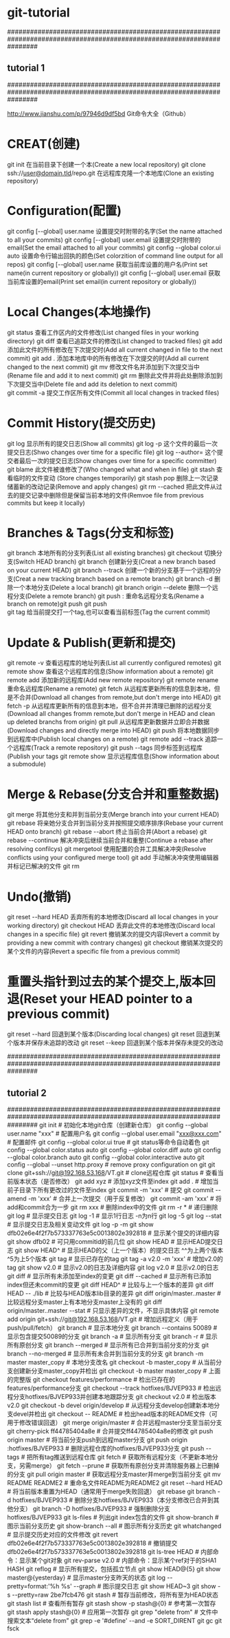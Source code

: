 # git-tutorial
########################################################################################################################
##						 tutorial 1  							      ##
########################################################################################################################

http://www.jianshu.com/p/97946d9df5bd 
Git命令大全（Github）

CREAT(创建)
===========

git init                                      在当前目录下创建一个本(Create a new local repository)
git clone  ssh://user@domain.tld/repo.git     在远程库克隆一个本地库(Clone an existing repository)


Configuration(配置)
===================

git config [--global] user.name       	设置提交时附带的名字(Set the name attached to all your commits)
git config [--global] user.email        设置提交时附带的email(Set the email attached to all your commits)
git config --global color.ui auto       设置命令行输出回执的颜色(Set colorzition of  command line output for all repos)
git config [--global] user.name         获取当前库设置的用户名(Print set name(in current repository or globally))
git config [--global] user.email        获取当前库设置的email(Print set email(in current repository or  globally))


Local Changes(本地操作)
=======================

git status    	查看工作区内的文件修改(List changed files in your working directory)
git diff       	查看已追踪文件的修改(List changed to tracked files)
git add       	添加此文件的所有修改在下次提交时(Add all current changed in file to the next commit)
git add .     	添加本地库中的所有修改在下次提交的时(Add all current changed to the next commit)
git mv          修改文件名并添加到下次提交当中(Rename file and add it to next commit)
git rm          删除此文件并将此处删除添加到下次提交当中(Delete file and add its deletion to next commit)    
git commit -a   提交工作区所有文件(Commit all local changes in tracked files)


Commit History(提交历史)
========================

git log                                 显示所有的提交日志(Show all commits)
git log -p                              这个文件的最后一次提交日志(Shwo changes over time for a specific file)
git log --author=<committer name>  	这个提交者最后一次的提交日志(Show changes over time for a specific committer)
git blame <file>                        此文件被谁修改了(Who changed what and when in file)
git stash                               查看临时的文件变动 (Store changes temporarily)
git stash pop                           删除上一次记录储蓄新的改动记录(Remove and apply changes)
git rm --cached <file>                  把此文件从过去的提交记录中删除但是保留当前本地的文件(Remvoe file from previous commits but keep it locally)


Branches & Tags(分支和标签)
===========================

git branch                              	本地所有的分支列表(List all existing branches)
git checkout <branch>            		切换分支(Switch HEAD branch)
git branch <new branch>        			创建新分支(Creat a new branch based on your current HEAD)
git branch --track <new-branch><remote-branch>  创建一个新的分支基于一个远程的分支(Creat a new  tracking branch based on a remote branch)
git branch -d <branch>                          删除一个本地分支(Delete a local branch)
git branch origin --delete <branch>       	删除一个远程分支(Delete a remote branch)
git push <remote> : <old name>     		重命名远程分支名(Rename a branch on remote)git push
git push <remote> <new name>           
git tag <tag-name>       			给当前提交打一个tag,也可以查看当前标签(Tag the current commit)


Update & Publish(更新和提交)
============================

git remote -v                         		查看远程库的地址列表(List all currently configured remotes)
git remote show <remote>       			查看这个远程库的信息(Show information about a remote)
git remote add <remote> <url> 			添加新的远程库(Add new remote repository)
git remote rename <old-name> <new-name>    	重命名远程库(Rename a remote)
git fetch <remote>       			从远程库更新所有的信息到本地，但是不合并(Download all changes from remote,but don't merge into HEAD)
git fetch -p <remote>     			从远程库更新所有的信息到本地，但不合并并清理已删除的远程分支(Download all changes fromm remote,but don't merge in HEAD and clean up deleted branchs from origin)
git pull <remote><branch>   			从远程库更新数据并立即合并数据(Download changes and directly merge into HEAD)
git push <remote><branch>   			将本地数据同步到远程库中(Publish local changes on a remote)
git remote add --track <remote-branch><remote><url>  	追踪一个远程库(Track a remote repository)
git push --tags                         		同步标签到远程库(Publish your tags
git remote show <remote>      				显示远程库信息(Show information about a submodule)


Merge & Rebase(分支合并和重整数据)
=================================

git merge <branch>       	将其他分支和并到当前分支(Merge branch into your current HEAD)
git rebase <branch>          	将亲她分支合并到当前分支并按照提交顺序排序(Rebase your current HEAD onto branch)
git rebase --abort             	终止当前合并(Abort a rebase)
git rebase --continue       	解决冲突后继续当前合并和重整(Continue a rebase after resolving confilcys)
git mergetool                   使用配置的合并工具解决冲突(Resolve conflicts using your configured merge tool)
git add <resolved-file>     	手动解决冲突使用编辑器并标记已解决的文件
git rm <resolved-file>


Undo(撤销)
==========

git reset --hard HEAD            丢弃所有的本地修改(Discard all local changes in your working directory)
git checkout HEAD <file>         丢弃此文件的本地修改(Discard local changes in a specific file)
git revert  <commit>             撤销某次的提交内容(Revert a commit by providing a new commit with contrary changes)
git checkout <commit><file>    	 撤销某次提交的某个文件的内容(Revert a specific file from a previous commit)


重置头指针到过去的某个提交上,版本回退(Reset your HEAD pointer to a previous commit)
=================================================================================

git reset --hard  <commit>     		回退到某个版本(Discarding local changes)
git reset <commit>                   	回退到某个版本并保存未追踪的改动
git reset --keep <commit>       	回退到某个版本并保存未提交的改动



########################################################################################################################
##						 tutorial 2 							      ##
########################################################################################################################
git init                                                  # 初始化本地git仓库（创建新仓库）
git config --global user.name "xxx"                       # 配置用户名
git config --global user.email "xxx@xxx.com"              # 配置邮件
git config --global color.ui true                         # git status等命令自动着色
git config --global color.status auto
git config --global color.diff auto
git config --global color.branch auto
git config --global color.interactive auto
git config --global --unset http.proxy                    # remove  proxy configuration on git
git clone git+ssh://git@192.168.53.168/VT.git             # clone远程仓库
git status                                                # 查看当前版本状态（是否修改）
git add xyz                                               # 添加xyz文件至index
git add .                                                 # 增加当前子目录下所有更改过的文件至index
git commit -m 'xxx'                                       # 提交
git commit --amend -m 'xxx'                               # 合并上一次提交（用于反复修改）
git commit -am 'xxx'                                      # 将add和commit合为一步
git rm xxx                                                # 删除index中的文件
git rm -r *                                               # 递归删除
git log                                                   # 显示提交日志
git log -1                                                # 显示1行日志 -n为n行
git log -5
git log --stat                                            # 显示提交日志及相关变动文件
git log -p -m
git show dfb02e6e4f2f7b573337763e5c0013802e392818         # 显示某个提交的详细内容
git show dfb02                                            # 可只用commitid的前几位
git show HEAD                                             # 显示HEAD提交日志
git show HEAD^                                            # 显示HEAD的父（上一个版本）的提交日志 ^^为上两个版本 ^5为上5个版本
git tag                                                   # 显示已存在的tag
git tag -a v2.0 -m 'xxx'                                  # 增加v2.0的tag
git show v2.0                                             # 显示v2.0的日志及详细内容
git log v2.0                                              # 显示v2.0的日志
git diff                                                  # 显示所有未添加至index的变更
git diff --cached                                         # 显示所有已添加index但还未commit的变更
git diff HEAD^                                            # 比较与上一个版本的差异
git diff HEAD -- ./lib                                    # 比较与HEAD版本lib目录的差异
git diff origin/master..master                            # 比较远程分支master上有本地分支master上没有的
git diff origin/master..master --stat                     # 只显示差异的文件，不显示具体内容
git remote add origin git+ssh://git@192.168.53.168/VT.git # 增加远程定义（用于push/pull/fetch）
git branch                                                # 显示本地分支
git branch --contains 50089                               # 显示包含提交50089的分支
git branch -a                                             # 显示所有分支
git branch -r                                             # 显示所有原创分支
git branch --merged                                       # 显示所有已合并到当前分支的分支
git branch --no-merged                                    # 显示所有未合并到当前分支的分支
git branch -m master master_copy                          # 本地分支改名
git checkout -b master_copy                               # 从当前分支创建新分支master_copy并检出
git checkout -b master master_copy                        # 上面的完整版
git checkout features/performance                         # 检出已存在的features/performance分支
git checkout --track hotfixes/BJVEP933                    # 检出远程分支hotfixes/BJVEP933并创建本地跟踪分支
git checkout v2.0                                         # 检出版本v2.0
git checkout -b devel origin/develop                      # 从远程分支develop创建新本地分支devel并检出
git checkout -- README                                    # 检出head版本的README文件（可用于修改错误回退）
git merge origin/master                                   # 合并远程master分支至当前分支
git cherry-pick ff44785404a8e                             # 合并提交ff44785404a8e的修改
git push origin master                                    # 将当前分支push到远程master分支
git push origin :hotfixes/BJVEP933                        # 删除远程仓库的hotfixes/BJVEP933分支
git push --tags                                           # 把所有tag推送到远程仓库
git fetch                                                 # 获取所有远程分支（不更新本地分支，另需merge）
git fetch --prune                                         # 获取所有原创分支并清除服务器上已删掉的分支
git pull origin master                                    # 获取远程分支master并merge到当前分支
git mv README README2                                     # 重命名文件README为README2
git reset --hard HEAD                                     # 将当前版本重置为HEAD（通常用于merge失败回退）
git rebase
git branch -d hotfixes/BJVEP933                           # 删除分支hotfixes/BJVEP933（本分支修改已合并到其他分支）
git branch -D hotfixes/BJVEP933                           # 强制删除分支hotfixes/BJVEP933
git ls-files                                              # 列出git index包含的文件
git show-branch                                           # 图示当前分支历史
git show-branch --all                                     # 图示所有分支历史
git whatchanged                                           # 显示提交历史对应的文件修改
git revert dfb02e6e4f2f7b573337763e5c0013802e392818       # 撤销提交dfb02e6e4f2f7b573337763e5c0013802e392818
git ls-tree HEAD                                          # 内部命令：显示某个git对象
git rev-parse v2.0                                        # 内部命令：显示某个ref对于的SHA1 HASH
git reflog                                                # 显示所有提交，包括孤立节点
git show HEAD@{5}
git show master@{yesterday}                               # 显示master分支昨天的状态
git log --pretty=format:'%h %s' --graph                   # 图示提交日志
git show HEAD~3
git show -s --pretty=raw 2be7fcb476
git stash                                                 # 暂存当前修改，将所有至为HEAD状态
git stash list                                            # 查看所有暂存
git stash show -p stash@{0}                               # 参考第一次暂存
git stash apply stash@{0}                                 # 应用第一次暂存
git grep "delete from"                                    # 文件中搜索文本“delete from”
git grep -e '#define' --and -e SORT_DIRENT
git gc
git fsck

